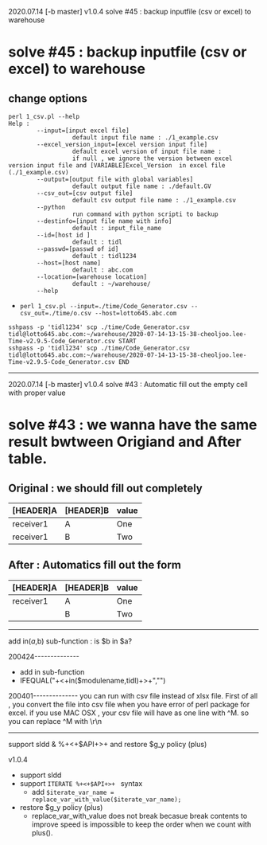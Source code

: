 2020.07.14 [-b master] v1.0.4 solve #45 : backup inputfile (csv or excel) to warehouse

# solve #45 : backup inputfile (csv or excel) to warehouse

## change options
```
perl 1_csv.pl --help
Help :
        --input=[input excel file]
                  default input file name : ./1_example.csv
        --excel_version_input=[excel version input file]
                  default excel version of input file name :
                  if null , we ignore the version between excel version input file and [VARIABLE]Excel_Version  in excel file (./1_example.csv)
        --output=[output file with global variables]
                  default output file name : ./default.GV
        --csv_out=[csv output file]
                  default csv output file name : ./1_example.csv
        --python
                  run command with python scripti to backup
        --destinfo=[input file name with info]
                  default : input_file_name
        --id=[host id ]
                  default : tidl
        --passwd=[passwd of id]
                  default : tidl1234
        --host=[host name]
                  default : abc.com
        --location=[warehouse location]
                  default : ~/warehouse/
        --help

```

- `perl 1_csv.pl --input=./time/Code_Generator.csv --csv_out=./time/o.csv --host=lotto645.abc.com`
```
sshpass -p 'tidl1234' scp ./time/Code_Generator.csv tidl@lotto645.abc.com:~/warehouse/2020-07-14-13-15-38-cheoljoo.lee-Time-v2.9.5-Code_Generator.csv START
sshpass -p 'tidl1234' scp ./time/Code_Generator.csv tidl@lotto645.abc.com:~/warehouse/2020-07-14-13-15-38-cheoljoo.lee-Time-v2.9.5-Code_Generator.csv END

```


-------------------------------------------
2020.07.14 [-b master] v1.0.4 solve #43 : Automatic fill out the empty cell with proper value 

# solve #43  : we wanna have the same result bwtween Origiand and After table.

## Original  : we should fill out completely

|  [HEADER]A | [HEADER]B | value |
|-------|-----|----|
| receiver1 | A | One |
| receiver1 | B | Two |

## After : Automatics fill out the form

|  [HEADER]A | [HEADER]B | value |
|-------|-----|----|
| receiver1 | A | One |
| | B | Two |

-------------------------------------------

add in($a,$b) sub-function : is $b in $a?

200424--------------
- add in sub-function
- IFEQUAL("+<+in($modulename,tidl)+>+","")

200401--------------
you can run with  csv file instead of xlsx file.
First of all , you convert the file into csv file when you have error of perl package for excel.
if you use MAC OSX , your csv file will have as one line with ^M. so you can replace ^M with \r\n

--------------
support sldd & %+<+$API+>+ and restore $g_y policy (plus)

v1.0.4
- support sldd 
- support ```ITERATE %+<+$API+>+ ``` syntax
    - add ```$iterate_var_name = replace_var_with_value($iterate_var_name);```
- restore $g_y policy (plus)
    - replace_var_with_value does not break becasue break contents to improve speed  is impossible to keep the order when we count with plus().

